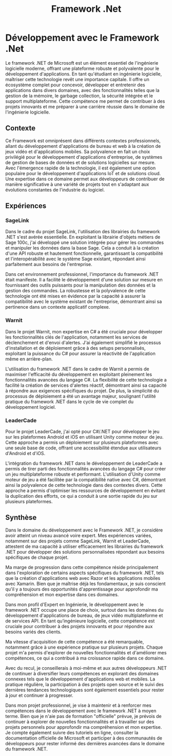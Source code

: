 ﻿---
layout: post
title:  "Framework .Net"
tags: avancé windows
img: "/assets/images/skills/dotnet.webp"
realisations: 
    - leadercade
    - sagelink
    - warnit
---

# Développement avec le Framework .Net

<!-- BEGIN_EXCERPT -->
Le framework .NET de Microsoft est un élément essentiel de l'ingénierie logicielle moderne, offrant une plateforme robuste et polyvalente pour le développement d'applications. En tant qu'étudiant en ingénierie logicielle, maîtriser cette technologie revêt une importance capitale. Il offre un écosystème complet pour concevoir, développer et entretenir des applications dans divers domaines, avec des fonctionnalités telles que la gestion de la mémoire, le garbage collection, la sécurité intégrée et le support multiplateforme. Cette compétence me permet de contribuer à des projets innovants et me préparer à une carrière réussie dans le domaine de l'ingénierie logicielle.
<!-- END_EXCERPT -->

## Contexte

Ce Framework est omniprésent dans différents contextes professionnels, allant du développement d'applications de bureau et web à la création de jeux vidéo et d'applications mobiles. Sa polyvalence en fait un choix privilégié pour le développement d'applications d'entreprise, de systèmes de gestion de bases de données et de solutions logicielles sur mesure. Avec l'émergence rapide de la technologie, il est également une option populaire pour le développement d'applications IoT et de solutions cloud. Une expertise dans ce domaine permet aux développeurs de contribuer de manière significative à une variété de projets tout en s'adaptant aux évolutions constantes de l'industrie du logiciel.

## Expériences

### SageLink

Dans le cadre du projet SageLink, l'utilisation des librairies du framework .NET s'est avérée essentielle. En exploitant la librairie d'objets métiers de Sage 100c, j'ai développé une solution intégrée pour gérer les commandes et manipuler les données dans la base Sage. Cela a conduit à la création d'une API robuste et hautement fonctionnelle, garantissant la compatibilité et l'interopérabilité avec le système Sage existant, répondant ainsi parfaitement aux besoins de l'entreprise.

Dans cet environnement professionnel, l'importance du framework .NET était manifeste. Il a facilité le développement d'une solution sur mesure en fournissant des outils puissants pour la manipulation des données et la gestion des commandes. La robustesse et la polyvalence de cette technologie ont été mises en évidence par la capacité à assurer la compatibilité avec le système existant de l'entreprise, démontrant ainsi sa pertinence dans un contexte applicatif complexe.

### Warnit

Dans le projet Warnit, mon expertise en C# a été cruciale pour développer les fonctionnalités clés de l'application, notamment les services de déclenchement et d'envoi d'alertes. J'ai également simplifié le processus d'installation et de déploiement grâce à des setups personnalisés, exploitant la puissance du C# pour assurer la réactivité de l'application même en arrière-plan.

L'utilisation du framework .NET dans le cadre de Warnit a permis de maximiser l'efficacité du développement en exploitant pleinement les fonctionnalités avancées du langage C#. La flexibilité de cette technologie a facilité la création de services d'alertes réactif, démontrant ainsi sa capacité à répondre aux exigences spécifiques du projet. De plus, la simplicité du processus de déploiement a été un avantage majeur, soulignant l'utilité pratique du framework .NET dans le cycle de vie complet du développement logiciel.

### LeaderCade

Pour le projet LeaderCade, j'ai opté pour C#/.NET pour développer le jeu sur les plateformes Android et iOS en utilisant Unity comme moteur de jeu. Cette approche a permis un déploiement sur plusieurs plateformes avec une seule base de code, offrant une accessibilité étendue aux utilisateurs d'Android et d'iOS.

L'intégration du framework .NET dans le développement de LeaderCade a permis de tirer parti des fonctionnalités avancées du langage C# pour créer un jeu multiplateforme robuste et performant. L'utilisation d'Unity comme moteur de jeu a été facilitée par la compatibilité native avec C#, démontrant ainsi la polyvalence de cette technologie dans des contextes divers. Cette approche a permis d'optimiser les ressources de développement en évitant la duplication des efforts, ce qui a conduit à une sortie rapide du jeu sur plusieurs plateformes.

## Synthèse

Dans le domaine du développement avec le Framework .NET, je considère avoir atteint un niveau avancé voire expert. Mes expériences variées, notamment sur des projets comme SageLink, Warnit et LeaderCade, attestent de ma capacité à utiliser efficacement les librairies du framework .NET pour développer des solutions personnalisées répondant aux besoins spécifiques de chaque projet.

Ma marge de progression dans cette compétence réside principalement dans l'exploration de certains aspects spécifiques du framework .NET, tels que la création d'applications web avec Razor et les applications mobiles avec Xamarin. Bien que je maîtrise déjà les fondamentaux, je suis conscient qu'il y a toujours des opportunités d'apprentissage pour approfondir ma compréhension et mon expertise dans ces domaines.

Dans mon profil d'Expert en Ingénierie, le développement avec le framework .NET occupe une place de choix, surtout dans les domaines du développement d'applications de bureau, de jeux vidéo multiplateforme et de services API. En tant qu’ingénieure logicielle, cette compétence est cruciale pour contribuer à des projets innovants et pour répondre aux besoins variés des clients.

Ma vitesse d'acquisition de cette compétence a été remarquable, notamment grâce à une expérience pratique sur plusieurs projets. Chaque projet m'a permis d'explorer de nouvelles fonctionnalités et d'améliorer mes compétences, ce qui a contribué à ma croissance rapide dans ce domaine.

Avec du recul, je conseillerais à moi-même et aux autres développeurs .NET de continuer à diversifier leurs compétences en explorant des domaines connexes tels que le développement d'applications web et mobiles. La pratique régulière, la participation à des projets open source et le suivi des dernières tendances technologiques sont également essentiels pour rester à jour et continuer à progresser.

Dans mon projet professionnel, je vise à maintenir et à renforcer mes compétences dans le développement avec le framework .NET à moyen terme. Bien que je n'aie pas de formation "officielle" prévue, je prévois de continuer à explorer de nouvelles fonctionnalités et à travailler sur des projets personnels pour approfondir ma compréhension et mon expertise. Je compte également suivre des tutoriels en ligne, consulter la documentation officielle de Microsoft et participer à des communautés de développeurs pour rester informé des dernières avancées dans le domaine du framework .NET.